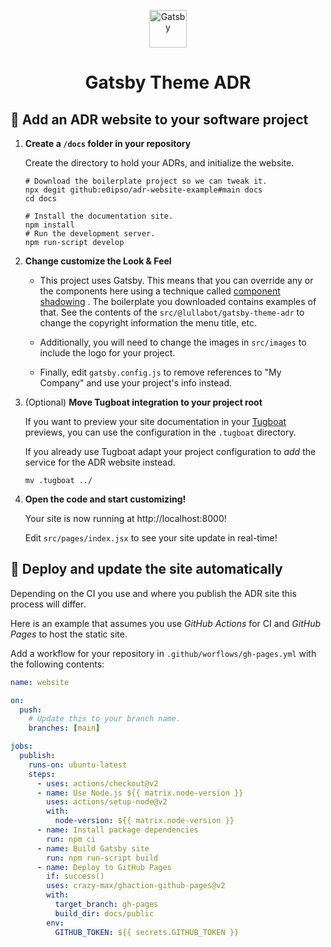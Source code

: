<p align="center">
  <a href="https://www.gatsbyjs.com/?utm_source=starter&utm_medium=readme&utm_campaign=minimal-starter">
    <img alt="Gatsby" src="https://www.gatsbyjs.com/Gatsby-Monogram.svg" width="60" />
  </a>
</p>
<h1 align="center">
  Gatsby Theme ADR
</h1>

## 🚀 Add an ADR website to your software project

1. **Create a `/docs` folder in your repository**

   Create the directory to hold your ADRs, and initialize the website.

   ```shell
   # Download the boilerplate project so we can tweak it.
   npx degit github:e0ipso/adr-website-example#main docs
   cd docs

   # Install the documentation site.
   npm install
   # Run the development server.
   npm run-script develop
   ```

2. **Change customize the Look & Feel**

   - This project uses Gatsby. This means that you can override any or the
     components here using a technique
     called [component shadowing](https://www.gatsbyjs.com/blog/2019-04-29-component-shadowing/)
     . The boilerplate you downloaded contains examples of that. See the
     contents of the `src/@lullabot/gatsby-theme-adr` to change the copyright
     information the menu title, etc.

   - Additionally, you will need to change the images in `src/images` to
     include the logo for your project.

   - Finally, edit `gatsby.config.js` to remove references to "My Company" and
     use your project's info instead.

3. (Optional) **Move Tugboat integration to your project root**

   If you want to preview your site documentation in
   your [Tugboat](https://tugboat.qa)
   previews, you can use the configuration in the `.tugboat` directory.

   If you already use Tugboat adapt your project configuration to _add_ the
   service for the ADR website instead.

   ```shell
   mv .tugboat ../
   ```

4. **Open the code and start customizing!**

   Your site is now running at http://localhost:8000!

   Edit `src/pages/index.jsx` to see your site update in real-time!

## 💠 Deploy and update the site automatically

Depending on the CI you use and where you publish the ADR site this process will
differ.

Here is an example that assumes you use _GitHub Actions_ for CI and _GitHub Pages_ to host the static site.

Add a workflow for your repository in `.github/worflows/gh-pages.yml` with the
following contents:

```yaml
name: website

on:
  push:
    # Update this to your branch name.
    branches: [main]

jobs:
  publish:
    runs-on: ubuntu-latest
    steps:
      - uses: actions/checkout@v2
      - name: Use Node.js ${{ matrix.node-version }}
        uses: actions/setup-node@v2
        with:
          node-version: ${{ matrix.node-version }}
      - name: Install package dependencies
        run: npm ci
      - name: Build Gatsby site
        run: npm run-script build
      - name: Deploy to GitHub Pages
        if: success()
        uses: crazy-max/ghaction-github-pages@v2
        with:
          target_branch: gh-pages
          build_dir: docs/public
        env:
          GITHUB_TOKEN: ${{ secrets.GITHUB_TOKEN }}
```
